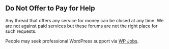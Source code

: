 ## Do Not Offer to Pay for Help

Any thread that offers any service for money can be closed at any time. We are not against paid services but these forums are not the right place for such requests.

People may seek professional WordPress support via [WP Jobs](http://jobs.wordpress.net/).